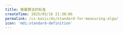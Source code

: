 ```yaml
---
title: 衡量算法的标准
createTime: 2025/05/16 21:38:06
permalink: /cs-basic/ds/standard-for-measuring-algo/
icon: 'mdi:standard-definition'
---
```

